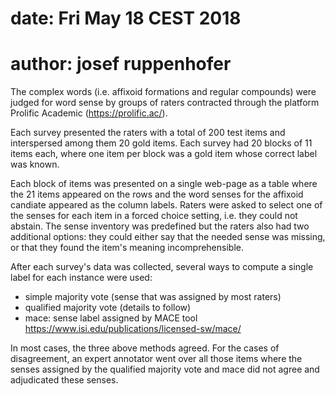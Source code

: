 
# date: Fri May 18 CEST 2018
# author: josef ruppenhofer

The complex words (i.e. affixoid formations and regular compounds) were judged for word sense by groups of raters contracted through the platform Prolific Academic (https://prolific.ac/).

Each survey presented the raters with a total of 200 test items and interspersed among them 20 gold items.
Each survey had 20 blocks of 11 items each, where one item per block was a gold item whose correct label was known. 

Each block of items was presented on a single web-page as a table where the 21 items appeared on the rows and the word senses for the affixoid candiate appeared as the column labels. Raters were asked to select one of the senses for each item in a forced choice setting, i.e. they could not abstain. 
The sense inventory was predefined but the raters also had two additional options: they could either say that the needed sense was missing, or that they found the item's meaning incomprehensible.

After each survey's data was collected, several ways to compute a single label for each instance were used:
- simple majority vote (sense that was assigned by most raters)
- qualified majority vote (details to follow)
- mace: sense label assigned by MACE tool https://www.isi.edu/publications/licensed-sw/mace/

In most cases, the three above methods agreed. For the cases of disagreement, an expert annotator went over all those items where the senses assigned by the qualified majority vote and mace did not agree and adjudicated these senses.